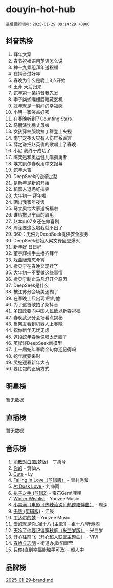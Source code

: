 # douyin-hot-hub

`最后更新时间：2025-01-29 09:14:29 +0800`

## 抖音热榜

1. 拜年文案
1. 春节祝福语用英语怎么说
1. 神十九乘组拜年送祝福
1. 在抖音过好年
1. 春晚为什么是晚上8点开始
1. 王菲 天后归来
1. 蛇年第一条抖音我先发
1. 李子柒蝴蝶翅膀暗藏玄机
1. 过年就是一瞬间的幸福感
1. 小明一家笑点好密
1. 在春晚听到了Counting Stars
1. 马丽演沈腾丈母娘
1. 女孩穿校服跳拉丁舞登上央视
1. 南宁之夜火灾有人伤亡系谣言
1. 薛之谦把赵英俊的歌唱上了春晚
1. 小尼 我终于成功了
1. 陈奕迅和奥运健儿唱孤勇者
1. 埃文凯尔春晚用中文报幕
1. 蛇年大吉
1. DeepSeek的逆袭之路
1. 是新年是新的开始
1. 机器人退场好搞笑
1. 大年初一 拜年啦
1. 晒出我家年夜饭
1. 马立奥给大家送祝福啦
1. 谁给撒贝宁画的眉毛
1. 赵本山67岁还在做喜剧
1. 周深要这么唱我就不困了
1. 360：无偿为DeepSeek提供安全服务
1. DeepSeek创始人梁文锋回应爆火
1. 新年好 日日好
1. 董宇辉携手主播齐拜年
1. 戏曲版难忘今宵
1. 撒贝宁在春晚又现挂了
1. 大年初一不要做这些事情
1. 撒贝宁制止马凡舒开伞原因
1. DeepSeek是什么
1. 被江苏分会场美迷糊了
1. 在春晚上只出现1秒的他
1. 为了这首歌拍了条抖音
1. 多国政要向中国人民致以新春祝福
1. 春晚武汉分会场看点揭秘
1. 当网友看到机器人上春晚
1. 祝你新年无忧无虑
1. 这段蛇年春晚说唱太洗脑了
1. 英媒谈DeepSeek新模型
1. 上一届蛇年春晚金句你还记得吗
1. 蛇年就要来财
1. 灵蛇迎春新年大吉
1. 要红包的正确方式

## 明星榜

暂无数据

## 直播榜

暂无数据

## 音乐榜

1. [消散对白(圆梦版)](https://sf5-hl-cdn-tos.douyinstatic.com/obj/tos-cn-ve-2774/og4jB5I5IizzoZVAAAzWgBMAsMDWoArfwBOiFs) - 丁禹兮
1. [你的](https://sf5-hl-cdn-tos.douyinstatic.com/obj/tos-cn-ve-2774/oYuIeKf42jB7sEV6B2upMdpYAgfrQWj0FeRegh) - 贺仙人
1. [Cute](https://sf5-hl-cdn-tos.douyinstatic.com/obj/tos-cn-ve-2774/o4IbIzHWKAAB4wsS5qMBRiiAlEBGTpQRNfFvuo) - Ly
1. [Falling In Love（剪辑版）](https://sf5-hl-cdn-tos.douyinstatic.com/obj/tos-cn-ve-2774/o8ajpA8zzgBPahbBIO8AcKGBLJezFCRd1wfP9f) - 青村秀和
1. [ At Dusk  Love ](https://sf5-hl-cdn-tos.douyinstatic.com/obj/tos-cn-ve-2774/o8CrpCf5CaYgI4ZrtQgMQAFEfuGqNnRSDQAPBc) - 刘嗨雨
1. [执子之手 (剪辑2)](https://sf5-hl-cdn-tos.douyinstatic.com/obj/tos-cn-ve-2774/oUoZLQjCc31XzqsBnBQUNgeKtYPBcgbFDwtfcu) - 宝石Gem\哩哩
1. [Winter Wishlist](https://sf5-hl-cdn-tos.douyinstatic.com/obj/tos-cn-ve-2774/oIIgUOeamCFCVAzxN6MFRLIBlLGpUqQxeeHrLE) - Youzee Music
1. [小美满（电影《热辣滚烫》热辣陪伴曲）](https://sf5-hl-cdn-tos.douyinstatic.com/obj/tos-cn-ve-2774/o0GAn2lSgfZIDUgtevCGDQYnFg4CwnrBaxbTZL) - 周深
1. [无感 (剪辑版)](https://sf5-hl-cdn-tos.douyinstatic.com/obj/tos-cn-ve-2774/o0eIsUzJBDlQaQFC5OFlgbMEZC1TFYBftOBn6p) - 江辰
1. [丁达尔的梦](https://sf5-hl-cdn-tos.douyinstatic.com/obj/tos-cn-ve-2774/oMU3WirUZBVQkAC9ccG5P2IQirziZM2RTInUY) - Youzee Music
1. [爱的就是你_崔十八 (主歌1)](https://sf5-hl-cdn-tos.douyinstatic.com/obj/tos-cn-ve-2774/oI5BO5DhFZ6UTcNCnZaOCBLtZ7WIMQGfgnXf5E) - 崔十八/听潮阁
1. [天冷了你要记得穿秋裤（米三岁版）](https://sf3-cdn-tos.douyinstatic.com/obj/tos-cn-ve-2774/oQlIwVIDWiZ6BQilAorS7MA0AgCkQDvcZAdm1) - 米三岁
1. [开心往前飞（开心超人联盟主题曲）](https://sf3-cdn-tos.douyinstatic.com/obj/tos-cn-ve-2774/9d8fb7c82cf1421fb93a9fe925275e0a) - VIVI
1. [春娇与志明](https://sf5-hl-cdn-tos.douyinstatic.com/obj/tos-cn-ve-2774/e530d8fceb7044b39707d7f9ff54add1) - 街道办,欧阳耀莹
1. [只你(直到幸福能触手可及)](https://sf5-hl-cdn-tos.douyinstatic.com/obj/tos-cn-ve-2774/o0lBkRDzFTeaVSUz3ZZSCBVtZ5DIMQGfgmEAuE) - 颜人中

## 品牌榜

[2025-01-29-brand.md](2025-01-29-brand.md)
